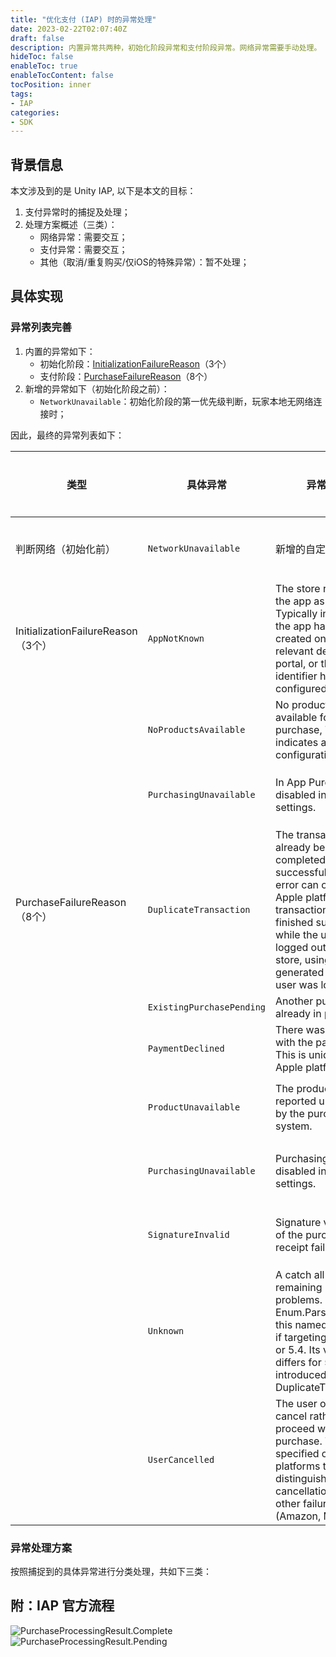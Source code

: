 ```yaml
---
title: "优化支付 (IAP) 时的异常处理"
date: 2023-02-22T02:07:40Z
draft: false
description: 内置异常共两种，初始化阶段异常和支付阶段异常。网络异常需要手动处理。
hideToc: false
enableToc: true
enableTocContent: false
tocPosition: inner
tags:
- IAP
categories:
- SDK
---
```


## 背景信息

本文涉及到的是 Unity IAP, 以下是本文的目标：

1. 支付异常时的捕捉及处理；
2. 处理方案概述（三类）：
   - 网络异常：需要交互；
   - 支付异常：需要交互；
   - 其他（取消/重复购买/仅iOS的特殊异常）：暂不处理；

## 具体实现

### 异常列表完善

1. 内置的异常如下：
   - 初始化阶段：[InitializationFailureReason](https://docs.unity3d.com/Packages/com.unity.purchasing@4.6/api/UnityEngine.Purchasing.InitializationFailureReason.html)（3个）
   - 支付阶段：[PurchaseFailureReason](https://docs.unity3d.com/Packages/com.unity.purchasing@4.6/api/UnityEngine.Purchasing.PurchaseFailureReason.html)（8个）
2. 新增的异常如下（初始化阶段之前）：
   - `NetworkUnavailable`：初始化阶段的第一优先级判断，玩家本地无网络连接时；

因此，最终的异常列表如下：

| 类型 | 具体异常 | 异常描述 | 处理方案 |
| ---------- | --------- | ----------------- | ---------- |
| 判断网络（初始化前） | `NetworkUnavailable` | 新增的自定义异常 | 网络异常 |
| InitializationFailureReason（3个） | `AppNotKnown` | The store reported the app as unknown. Typically indicates the app has not been created on the relevant developer portal, or the wrong identifier has been configured. | 支付失败 |
|  | `NoProductsAvailable` | No products available for purchase, Typically indicates a configuration error. | 支付失败 |
|  | `PurchasingUnavailable` | In App Purchases disabled in device settings. | 支付失败 |
| PurchaseFailureReason（8个） | `DuplicateTransaction` | The transaction has already been completed successfully. This error can occur on Apple platforms if the transaction is finished successfully while the user is logged out of the app store, using a receipt generated while the user was logged in. | / |
|  | `ExistingPurchasePending` | Another purchase is already in progress. | / |
|  | `PaymentDeclined` | There was a problem with the payment. This is unique to Apple platforms. | / |
|  | `ProductUnavailable` | The product was reported unavailable by the purchasing system. | 支付失败 |
|  | `PurchasingUnavailable` | Purchasing may be disabled in security settings. | 支付失败 |
|  | `SignatureInvalid` | Signature validation of the purchase's receipt failed. | 支付失败 |
|  | `Unknown` | A catch all for remaining purchase problems. Note: Use Enum.Parse to use this named constant if targeting Unity 5.3 or 5.4. Its value differs for 5.5+ which introduced DuplicateTransaction. | 支付失败 |
|  | `UserCancelled` | The user opted to cancel rather than proceed with the purchase. This is not specified on platforms that do not distinguish cancellation from other failure (Amazon, Microsoft). | / |

### 异常处理方案

按照捕捉到的具体异常进行分类处理，共如下三类：


## 附：IAP 官方流程

<img src='/images/posts/PurchaseProcessingResult.Complete.png' alt='PurchaseProcessingResult.Complete'>

<img src='/images/posts/PurchaseProcessingResult.Pending.png' alt='PurchaseProcessingResult.Pending'>

